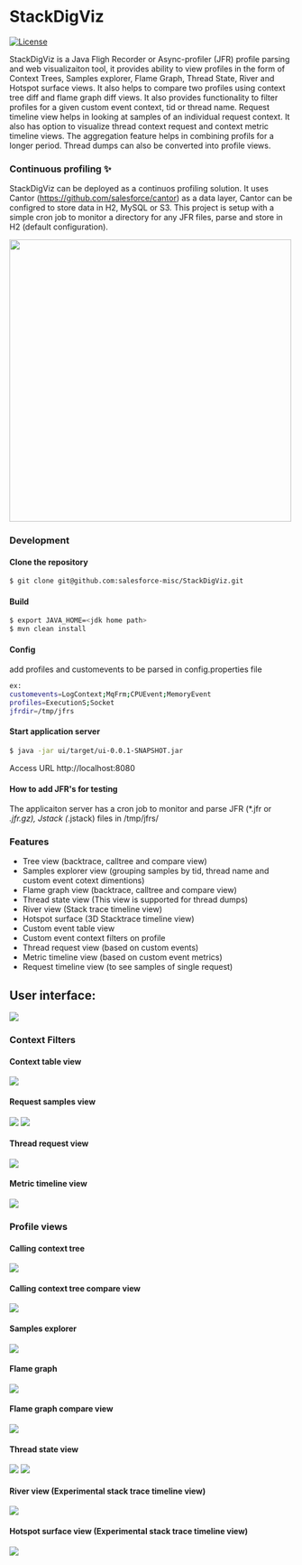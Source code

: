 # StackDigViz

<a href="https://opensource.org/licenses/BSD-3-Clause" rel="nofollow"><img src="https://camo.githubusercontent.com/8ccf186e7288af6d88a1f6a930c0fcc4e7a8a9936b34e07629d815d1eab4d977/68747470733a2f2f696d672e736869656c64732e696f2f62616467652f4c6963656e73652d425344253230332d2d436c617573652d626c75652e737667" alt="License" data-canonical-src="https://img.shields.io/badge/License-BSD%203--Clause-blue.svg" style="max-width: 100%;"></a>

StackDigViz is a Java Fligh Recorder or Async-profiler (JFR) profile parsing and web visualizaiton tool, it provides ability to view profiles in the form of Context Trees, Samples explorer, Flame Graph, Thread State, River and Hotspot surface views. It also helps to compare two profiles using context tree diff and flame graph diff views. It also provides functionality to filter profiles for a given custom event context, tid or thread name. Request timeline view helps in looking at samples of an individual request context. It also has option to visualize thread context request and context metric timeline views. The aggregation feature helps in combining profils for a longer period. Thread dumps can also be converted into profile views.


### Continuous profiling ✨

StackDigViz can be deployed as a continuos profiling solution. It uses Cantor (https://github.com/salesforce/cantor) as a data layer, Cantor can be configred to store data in H2, MySQL or S3. This project is setup with a simple cron job to monitor a directory for any JFR files, parse and store in H2 (default configuration). 

<img src="https://github.com/salesforce-misc/StackDigViz/blob/main/ui/src/main/resources/static/images/flow.jpg?raw=true" width="500"  />

### Development

#### Clone the repository

```sh
$ git clone git@github.com:salesforce-misc/StackDigViz.git
```

#### Build

```sh
$ export JAVA_HOME=<jdk home path>
$ mvn clean install
```

#### Config

add profiles and customevents to be parsed in config.properties file

```sh
ex:
customevents=LogContext;MqFrm;CPUEvent;MemoryEvent
profiles=ExecutionS;Socket
jfrdir=/tmp/jfrs
```

#### Start application server
```sh
$ java -jar ui/target/ui-0.0.1-SNAPSHOT.jar
```
Access URL http://localhost:8080

#### How to add JFR's for testing
The applicaiton server has a cron job to monitor and parse JFR (*.jfr or *.jfr.gz), Jstack (*.jstack) files in /tmp/jfrs/ 


### Features

- Tree view (backtrace, calltree and compare view)
- Samples explorer view (grouping samples by tid, thread name and custom event cotext dimentions)
- Flame graph view (backtrace, calltree and compare view)
- Thread state view (This view is supported for thread dumps)
- River view (Stack trace timeline view)
- Hotspot surface (3D Stacktrace timeline view)
- Custom event table view
- Custom event context filters on profile
- Thread request view (based on custom events)
- Metric timeline view (based on custom event metrics)
- Request timeline view (to see samples of single request)

## User interface:
<img src="https://github.com/salesforce-misc/StackDigViz/blob/main/ui/src/main/resources/static/images/ui.jpg?raw=true"   />

### Context Filters

#### Context table view
<img src="https://github.com/salesforce-misc/StackDigViz/blob/main/ui/src/main/resources/static/images/contexttable.jpg?raw=true"/>

#### Request samples view
<img src="https://github.com/salesforce-misc/StackDigViz/blob/main/ui/src/main/resources/static/images/showallrequests.jpg?raw=true"/>

<img src="https://github.com/salesforce-misc/StackDigViz/blob/main/ui/src/main/resources/static/images/requesttimeline.jpg?raw=true"/>

#### Thread request view
<img src="https://github.com/salesforce-misc/StackDigViz/blob/main/ui/src/main/resources/static/images/threadrequestview.jpg?raw=true"/>

#### Metric timeline view
<img src="https://github.com/salesforce-misc/StackDigViz/blob/main/ui/src/main/resources/static/images/metrictimelineview.jpg?raw=true"/>

### Profile views

#### Calling context tree
<img src="https://github.com/salesforce-misc/StackDigViz/blob/main/ui/src/main/resources/static/images/treeview.jpg?raw=true"/>

#### Calling context tree compare view
<img src="https://github.com/salesforce-misc/StackDigViz/blob/main/ui/src/main/resources/static/images/treeviewdiff.jpg?raw=true"/>

#### Samples explorer
<img src="https://github.com/salesforce-misc/StackDigViz/blob/main/ui/src/main/resources/static/images/samplesexplorer.jpg?raw=true"/>

#### Flame graph
<img src="https://github.com/salesforce-misc/StackDigViz/blob/main/ui/src/main/resources/static/images/flamegraph.jpg?raw=true"/>

#### Flame graph compare view
<img src="https://github.com/salesforce-misc/StackDigViz/blob/main/ui/src/main/resources/static/images/flamegraphdiff.jpg?raw=true"/>


#### Thread state view
<img src="https://github.com/salesforce-misc/StackDigViz/blob/main/ui/src/main/resources/static/images/threadstateview.jpg?raw=true"/>
<img src="https://github.com/salesforce-misc/StackDigViz/blob/main/ui/src/main/resources/static/images/threadstatepop.jpg?raw=true"/>

#### River view (Experimental stack trace timeline view)
<img src="https://github.com/salesforce-misc/StackDigViz/blob/main/ui/src/main/resources/static/images/riverview.jpg?raw=true"/>

#### Hotspot surface view (Experimental stack trace timeline view)
<img src="https://github.com/salesforce-misc/StackDigViz/blob/main/ui/src/main/resources/static/images/surfaceview.jpg?raw=true"/>




